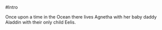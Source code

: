 #Intro

Once upon a time in the Ocean there lives Agnetha with her baby daddy Aladdin with their only child Eelis.
